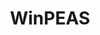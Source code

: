 ---
title: "WinPEAS"
description: "WinPEAS is a Windows alternative to LinPEAS. LinPEAS is a script that search for possible paths to escalate privileges on Linux/Unix*/MacOS hosts."
platforms: ["windows"]
categories: ["PrivEsc", "Windows"]
tags: ["privilege-escalation", "windows-security"]
github: "https://github.com/peass-ng/PEASS-ng/tree/master/winPEAS"
---